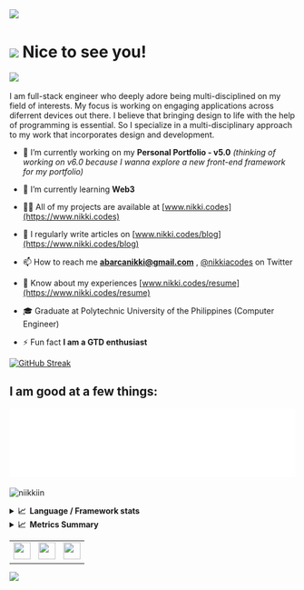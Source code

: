 <!-- # [![Nikki's Header](https://raw.githubusercontent.com/niikkiin/niikkiin/main/assets/header-svg.png)](https://www.nikkiabarca.me) -->


<img src="https://capsule-render.vercel.app/api?type=waving&color=0:FD4897,50:E8BACE,100:FD4897&height=200&width=100%&section=header&text=Hi,%20I%27m%20Nikki&animation=fadeIn&fontColor=040F16&fontSize=40&desc=Full-Stack%20Developer&descAlignY=48&fontAlignY=30"/>

# <img src="https://emojis.slackmojis.com/emojis/images/1531849430/4246/blob-sunglasses.gif?1531849430" width="30"/> Nice to see you!
![](https://komarev.com/ghpvc/?username=niikkiin&color=E8BACE&label=My+visitors)


I am full-stack engineer who deeply adore being multi-disciplined on my field of interests. My focus is working on engaging applications across diferrent devices out there. I believe that bringing design to life with the help of programming is essential. So I specialize in a multi-disciplinary approach to my work that incorporates design and development.

- 🔭 I’m currently working on my **Personal Portfolio - v5.0** *(thinking of working on v6.0 because I wanna explore a new front-end framework for my portfolio)*

- 🌱 I’m currently learning **Web3**

- 👨‍💻 All of my projects are available at [www.nikki.codes](https://www.nikki.codes)

- 📝 I regularly write articles on [www.nikki.codes/blog](https://www.nikki.codes/blog)

- 📫 How to reach me **abarcanikki@gmail.com** , [@nikkiacodes](https://twitter.com/nikkiacodes) on Twitter

- 📄 Know about my experiences [www.nikki.codes/resume](https://www.nikki.codes/resume)

- 🎓 Graduate at Polytechnic University of the Philippines (Computer Engineer)

- ⚡ Fun fact **I am a GTD enthusiast**

[![GitHub Streak](https://streak-stats.demolab.com?user=niikkiin&theme=rose-pine&hide_border=true&border_radius=4.6)](https://git.io/streak-stats)


## I am good at a few things:
<img src="https://raw.githubusercontent.com/niikkiin/niikkiin/main/assets/tags.svg" width="auto" height="auto">

<p><img align="center" src="https://github-readme-streak-stats.herokuapp.com/?user=niikkiin&" alt="niikkiin" /></p>

<details>
  <summary><b>📈&nbsp;&nbsp;Language&nbsp;/&nbsp;Framework stats</b></summary>
  <br/>
  <a href='https://profile.codersrank.io/user/niikkiin/'>
  <img src='https://cr-skills-chart-widget.azurewebsites.net/api/api?username=niikkiin'>
  </a>

</details>

<details>
  <summary><b>📈&nbsp;&nbsp;Metrics Summary</b></summary>
  <br/>
 
![Metrics](https://metrics.lecoq.io/niikkiin?template=classic&isocalendar=1&languages=1&stars=1&gists=1&lines=1&notable=1&projects=1&activity=1&achievements=1&wakatime=1&isocalendar.duration=half-year&languages.limit=8&languages.sections=most-used&languages.colors=github&languages.threshold=0%25&languages.indepth=false&languages.categories=markup%2C%20programming&languages.recent.categories=markup%2C%20programming&languages.recent.load=300&languages.recent.days=14&stars.limit=4&projects.limit=4&projects.descriptions=false&activity.limit=5&activity.load=300&activity.days=14&activity.filter=all&activity.visibility=all&activity.timestamps=false&achievements.threshold=C&achievements.secrets=true&achievements.display=detailed&achievements.limit=0&notable.repositories=false&wakatime.days=7&wakatime.sections=time%2C%20projects%2C%20projects-graphs%2C%20languages%2C%20languages-graphs%2C%20editors%2C%20os&wakatime.limit=5&wakatime.url=https%3A%2F%2Fwakatime.com&wakatime.user=current&config.timezone=Asia%2FManila)
  
  </a>

</details>

<table>
  <tr>
    <td valign="top">
      <a href="https://www.facebook.com/nikkiamyam/" target="_blank">
        <img width="30" height="30" src="https://github.com/niikkiin/niikkiin/blob/main/assets/facebook-icon.png?raw=true"/>
      </a>
    </td>
    <td valign="top">
      <a href="https://www.linkedin.com/in/nikkiabarca" target="_blank">
        <img width="30" height="30" src="https://github.com/niikkiin/niikkiin/blob/main/assets/linkedin-icon.png?raw=true"/>
      </a>
    </td>
    <td valign="top">
      <a href="https://github.com/niikkiin" target="_blank">
        <img width="30" height="30" src="https://github.com/niikkiin/niikkiin/blob/main/assets/github-icon.png?raw=true"/>
      </a>
    </td>
  </tr>
</table>

<img src="https://capsule-render.vercel.app/api?type=waving&color=0:FD4897,50:E8BACE,100:FD4897&height=100&section=footer"/>

